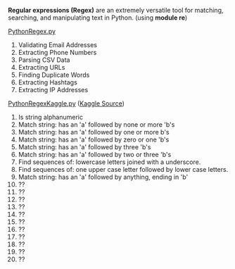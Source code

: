 **Regular expressions (Regex)** are an extremely versatile tool for matching, searching, and manipulating text in Python.
(using **module re**)

[PythonRegex.py](https://github.com/LuciaHeredia/PythonRegex/blob/master/PythonRegex.py)
1. Validating Email Addresses
2. Extracting Phone Numbers
3. Parsing CSV Data
4. Extracting URLs
5. Finding Duplicate Words
6. Extracting Hashtags
7. Extracting IP Addresses

[PythonRegexKaggle.py](https://github.com/LuciaHeredia/PythonRegex/blob/master/PythonRegexKaggle.py)
([Kaggle Source](https://www.kaggle.com/code/albeffe/regex-exercises-solutions/notebook))
1. Is string alphanumeric
2. Match string: has an 'a' followed by none or more 'b's
3. Match string: has an 'a' followed by one or more b's
4. Match string: has an 'a' followed by zero or one 'b's
5. Match string: has an 'a' followed by three 'b's
6. Match string: has an 'a' followed by two or three 'b's
7. Find sequences of: lowercase letters joined with a underscore.
8. Find sequences of: one upper case letter followed by lower case letters.
9. Match string: has an 'a' followed by anything, ending in 'b'
10. ??
11. ??
12. ??
13. ??
14. ??
15. ??
16. ??
17. ??
18. ??
19. ??
20. ??